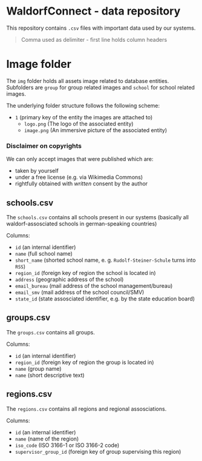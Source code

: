 # WaldorfConnect - data repository

This repository contains `.csv` files with important data used by our systems.
> Comma used as delimiter - first line holds column headers

# Image folder

The `img` folder holds all assets image related to database entities. 
Subfolders are `group` for group related images and `school` for school related images.

The underlying folder structure follows the following scheme:

- `1` (primary key of the entity the images are attached to) 
  - `logo.png` (The logo of the associated entity)
  - `image.png` (An immersive picture of the associated entity)

### Disclaimer on copyrights

We can only accept images that were published which are:

- taken by yourself
- under a free license (e.g. via Wikimedia Commons)
- rightfully obtained with *written* consent by the author

## schools.csv

The `schools.csv` contains all schools present in our systems (basically all waldorf-assosciated schools in german-speaking countries)

Columns:

- `id` (an internal identifier)
- `name` (full school name)
- `short_name` (shorted school name, e. g. `Rudolf-Steiner-Schule` turns into `RSS`)
- `region_id` (foreign key of region the school is located in)
- `address` (geographic address of the school)
- `email_bureau` (mail address of the school management/bureau)
- `email_smv` (mail address of the school council/SMV)
- `state_id` (state assosciated identifier, e.g. by the state education board)

## groups.csv

The `groups.csv` contains all groups.

Columns:

- `id` (an internal identifier)
- `region_id` (foreign key of region the group is located in)
- `name` (group name)
- `name` (short descriptive text)

## regions.csv

The `regions.csv` contains all regions and regional assosciations.

Columns:

- `id` (an internal identifier)
- `name` (name of the region)
- `iso_code` (ISO 3166-1 or ISO 3166-2 code)
- `supervisor_group_id` (foreign key of group supervising this region)
